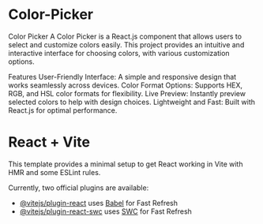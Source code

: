 # Color-Picker

Color Picker
A Color Picker is a React.js component that allows users to select and customize colors easily. This project provides an intuitive and interactive interface for choosing colors, with various customization options.

Features
User-Friendly Interface: A simple and responsive design that works seamlessly across devices.
Color Format Options: Supports HEX, RGB, and HSL color formats for flexibility.
Live Preview: Instantly preview selected colors to help with design choices.
Lightweight and Fast: Built with React.js for optimal performance.














# React + Vite



This template provides a minimal setup to get React working in Vite with HMR and some ESLint rules.

Currently, two official plugins are available:

- [@vitejs/plugin-react](https://github.com/vitejs/vite-plugin-react/blob/main/packages/plugin-react/README.md) uses [Babel](https://babeljs.io/) for Fast Refresh
- [@vitejs/plugin-react-swc](https://github.com/vitejs/vite-plugin-react-swc) uses [SWC](https://swc.rs/) for Fast Refresh
